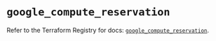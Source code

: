 # `google_compute_reservation`

Refer to the Terraform Registry for docs: [`google_compute_reservation`](https://registry.terraform.io/providers/hashicorp/google/6.23.0/docs/resources/compute_reservation).
